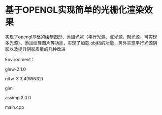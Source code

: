 # 基于OPENGL实现简单的光栅化渲染效果
实现了opengl基础的绘制图形、添加光照（平行光源、点光源、聚光源，可实现多光源）、添加纹理图片等功能，实现了加载.obj档的功能，另外实现平行光源阴影以及提升阴影质量的几种改进

Environment：

glew-2.1.0

glfw-3.3.4(WIN32)

glm

assimp.3.0.0

main.cpp
